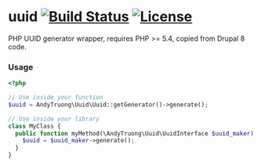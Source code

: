 uuid [![Build Status](https://travis-ci.org/atphp/uuid.svg?branch=v0.1)](https://travis-ci.org/atphp/uuid) [![License](https://poser.pugx.org/atphp/uuid/license.png)](https://packagist.org/packages/atphp/uuid)
====

PHP UUID generator wrapper, requires PHP >= 5.4, copied from Drupal 8 code.

### Usage

```php
<?php

// Use inside your function
$uuid = AndyTruong\Uuid\Uuid::getGenerator()->generate();

// Use inside your library
class MyClass {
  public function myMethod(\AndyTruong\Uuid\UuidInterface $uuid_maker) {
    $uuid = $uuid_maker->generate();
  }
}
```

